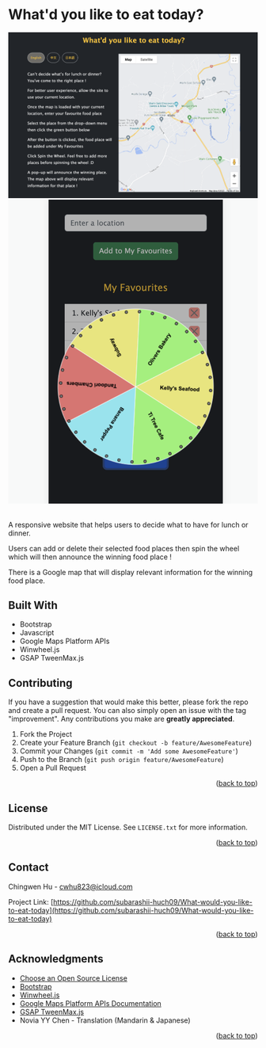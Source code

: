 # What'd you like to eat today?
![Demo-2](./images/demo-2.png)
![Demo-1](./images/demo-1.png)

<br>
A responsive website that helps users to decide what to have for lunch or dinner.

Users can add or delete their selected food places then spin the wheel which will then announce the winning food place !

There is a Google map that will display relevant information for the winning food place. 


## Built With
- Bootstrap
- Javascript
- Google Maps Platform APIs 
- Winwheel.js
- GSAP TweenMax.js

<!-- CONTRIBUTING -->
## Contributing
If you have a suggestion that would make this better, please fork the repo and create a pull request. You can also simply open an issue with the tag "improvement". Any contributions you make are **greatly appreciated**.

1. Fork the Project
2. Create your Feature Branch (`git checkout -b feature/AwesomeFeature`)
3. Commit your Changes (`git commit -m 'Add some AwesomeFeature'`)
4. Push to the Branch (`git push origin feature/AwesomeFeature`)
5. Open a Pull Request

<p align="right">(<a href="#top">back to top</a>)</p>


<!-- LICENSE -->
## License

Distributed under the MIT License. See `LICENSE.txt` for more information.

<p align="right">(<a href="#top">back to top</a>)</p>



<!-- CONTACT -->
## Contact

Chingwen Hu - cwhu823@icloud.com

Project Link: [https://github.com/subarashii-huch09/What-would-you-like-to-eat-today](https://github.com/subarashii-huch09/What-would-you-like-to-eat-today)

<p align="right">(<a href="#top">back to top</a>)</p>



<!-- ACKNOWLEDGMENTS -->
## Acknowledgments

* [Choose an Open Source License](https://choosealicense.com)
* [Bootstrap](https://getbootstrap.com/docs/5.2/getting-started/introduction/)
* [Winwheel.js](http://dougtesting.net/winwheel/examples)
* [Google Maps Platform APIs Documentation](https://developers.google.com/maps/documentation/javascript)
* [GSAP TweenMax.js](https://greensock.com/docs/v3/GSAP/Tween)
* Novia YY Chen - Translation (Mandarin & Japanese)


<p align="right">(<a href="#top">back to top</a>)</p>